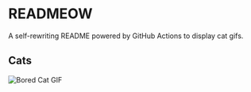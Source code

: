 # READMEOW

A self-rewriting README powered by GitHub Actions to display cat gifs.

## Cats

![Bored Cat GIF](https://media4.giphy.com/media/v1.Y2lkPTlhY2QwMmRheHN2d3BzYWNzZnlzOXFmbWMzZHloNnd5MnRjMnhpMTB5YWlkZmxueiZlcD12MV9naWZzX3NlYXJjaCZjdD1n/mlvseq9yvZhba/200.gif)
